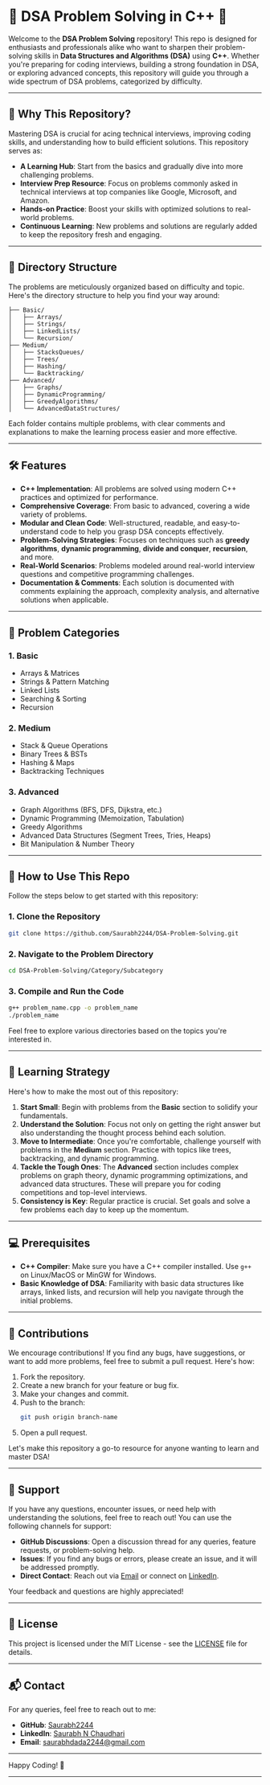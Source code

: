 
# 🚀 DSA Problem Solving in C++ 🚀

Welcome to the **DSA Problem Solving** repository! This repo is designed for enthusiasts and professionals alike who want to sharpen their problem-solving skills in **Data Structures and Algorithms (DSA)** using **C++**. Whether you're preparing for coding interviews, building a strong foundation in DSA, or exploring advanced concepts, this repository will guide you through a wide spectrum of DSA problems, categorized by difficulty.

---

## 🌟 Why This Repository?

Mastering DSA is crucial for acing technical interviews, improving coding skills, and understanding how to build efficient solutions. This repository serves as:

- **A Learning Hub**: Start from the basics and gradually dive into more challenging problems.
- **Interview Prep Resource**: Focus on problems commonly asked in technical interviews at top companies like Google, Microsoft, and Amazon.
- **Hands-on Practice**: Boost your skills with optimized solutions to real-world problems.
- **Continuous Learning**: New problems and solutions are regularly added to keep the repository fresh and engaging.

---

## 📂 Directory Structure

The problems are meticulously organized based on difficulty and topic. Here's the directory structure to help you find your way around:

```
├── Basic/
│   ├── Arrays/
│   ├── Strings/
│   ├── LinkedLists/
│   └── Recursion/
├── Medium/
│   ├── StacksQueues/
│   ├── Trees/
│   ├── Hashing/
│   └── Backtracking/
├── Advanced/
│   ├── Graphs/
│   ├── DynamicProgramming/
│   ├── GreedyAlgorithms/
│   └── AdvancedDataStructures/
```

Each folder contains multiple problems, with clear comments and explanations to make the learning process easier and more effective.

---

## 🛠 Features

- **C++ Implementation**: All problems are solved using modern C++ practices and optimized for performance.
- **Comprehensive Coverage**: From basic to advanced, covering a wide variety of problems.
- **Modular and Clean Code**: Well-structured, readable, and easy-to-understand code to help you grasp DSA concepts effectively.
- **Problem-Solving Strategies**: Focuses on techniques such as **greedy algorithms**, **dynamic programming**, **divide and conquer**, **recursion**, and more.
- **Real-World Scenarios**: Problems modeled around real-world interview questions and competitive programming challenges.
- **Documentation & Comments**: Each solution is documented with comments explaining the approach, complexity analysis, and alternative solutions when applicable.

---

## 🚩 Problem Categories

### 1. Basic
- Arrays & Matrices
- Strings & Pattern Matching
- Linked Lists
- Searching & Sorting
- Recursion

### 2. Medium
- Stack & Queue Operations
- Binary Trees & BSTs
- Hashing & Maps
- Backtracking Techniques

### 3. Advanced
- Graph Algorithms (BFS, DFS, Dijkstra, etc.)
- Dynamic Programming (Memoization, Tabulation)
- Greedy Algorithms
- Advanced Data Structures (Segment Trees, Tries, Heaps)
- Bit Manipulation & Number Theory

---

## 🚀 How to Use This Repo

Follow the steps below to get started with this repository:

### 1. Clone the Repository

```bash
git clone https://github.com/Saurabh2244/DSA-Problem-Solving.git
```

### 2. Navigate to the Problem Directory

```bash
cd DSA-Problem-Solving/Category/Subcategory
```

### 3. Compile and Run the Code

```bash
g++ problem_name.cpp -o problem_name
./problem_name
```

Feel free to explore various directories based on the topics you're interested in.

---

## 🧠 Learning Strategy

Here's how to make the most out of this repository:

1. **Start Small**: Begin with problems from the **Basic** section to solidify your fundamentals.
2. **Understand the Solution**: Focus not only on getting the right answer but also understanding the thought process behind each solution.
3. **Move to Intermediate**: Once you're comfortable, challenge yourself with problems in the **Medium** section. Practice with topics like trees, backtracking, and dynamic programming.
4. **Tackle the Tough Ones**: The **Advanced** section includes complex problems on graph theory, dynamic programming optimizations, and advanced data structures. These will prepare you for coding competitions and top-level interviews.
5. **Consistency is Key**: Regular practice is crucial. Set goals and solve a few problems each day to keep up the momentum.

---

## 💻 Prerequisites

- **C++ Compiler**: Make sure you have a C++ compiler installed. Use `g++` on Linux/MacOS or MinGW for Windows.
- **Basic Knowledge of DSA**: Familiarity with basic data structures like arrays, linked lists, and recursion will help you navigate through the initial problems.

---

## 🤝 Contributions

We encourage contributions! If you find any bugs, have suggestions, or want to add more problems, feel free to submit a pull request. Here's how:

1. Fork the repository.
2. Create a new branch for your feature or bug fix.
3. Make your changes and commit.
4. Push to the branch:
   ```bash
   git push origin branch-name
   ```
5. Open a pull request.

Let's make this repository a go-to resource for anyone wanting to learn and master DSA!

---

## 💬 Support

If you have any questions, encounter issues, or need help with understanding the solutions, feel free to reach out! You can use the following channels for support:

- **GitHub Discussions**: Open a discussion thread for any queries, feature requests, or problem-solving help.
- **Issues**: If you find any bugs or errors, please create an issue, and it will be addressed promptly.
- **Direct Contact**: Reach out via [Email](mailto:your.email@example.com) or connect on [LinkedIn](https://www.linkedin.com/in/your-profile).

Your feedback and questions are highly appreciated!

---

## 📜 License

This project is licensed under the MIT License - see the [LICENSE](LICENSE) file for details.

---

## 📬 Contact

For any queries, feel free to reach out to me:

- **GitHub**: [Saurabh2244](https://github.com/Saurabh2244)
- **LinkedIn**: [Saurabh N Chaudhari](https://www.linkedin.com/in/saurabh-n-chaudhari-624725287/)
- **Email**: [saurabhdada2244@gmail.com](mailto:saurabhdada2244@gmail.com)

---

Happy Coding! 🎉

---
